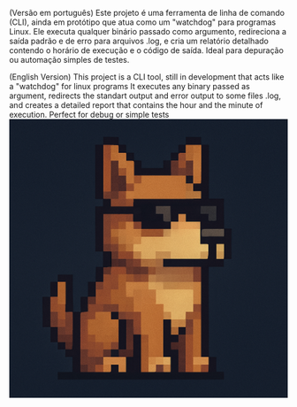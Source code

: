 (Versão em português)
Este projeto é uma ferramenta de linha de comando (CLI), ainda em protótipo que atua como um "watchdog" para programas Linux.
Ele executa qualquer binário passado como argumento, redireciona a saída padrão e de erro para arquivos .log, e cria um relatório detalhado contendo o horário de execução e o código de saída. Ideal para depuração ou automação simples de testes.

(English Version)
This project is a CLI tool, still in development that acts like a "watchdog" for linux programs
It executes any binary passed as argument, redirects the standart output and error output to some files .log, and creates a detailed report that contains the hour and the minute of execution. Perfect for debug or simple tests
![Ilustração](imgs/doguinho.png)
